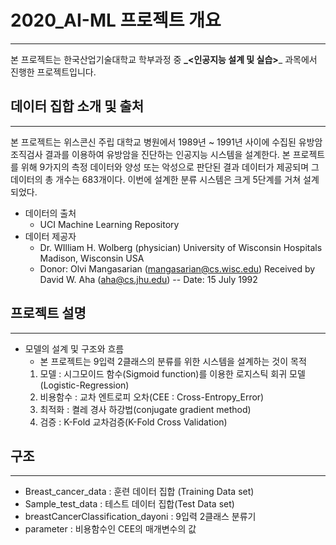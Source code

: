 # 2020_AI-ML 프로젝트 개요
------------
본 프로젝트는 한국산업기술대학교 학부과정 중 **_<인공지능 설계 및 실습>**_ 과목에서 진행한 프로젝트입니다.

## 데이터 집합 소개 및 출처
------------
본 프로젝트는 위스콘신 주립 대학교 병원에서 1989년 ~ 1991년 사이에 수집된 유방암 조직검사 결과를 이용하여 유방암을 진단하는 인공지능 시스템을 설계한다. 본 프로젝트를 위해 9가지의 측정 데이터와 양성 또는 악성으로 판단된 결과 데이터가 제공되며 그 데이터의 총 개수는 683개이다. 이번에 설계한 분류 시스템은 크게 5단계를 거쳐 설계되었다.

+ 데이터의 출처
	+ UCI Machine Learning Repository
+ 데이터 제공자
	+ Dr. WIlliam H. Wolberg (physician)
		University of Wisconsin Hospitals
		Madison, Wisconsin
		USA
	+ Donor: Olvi Mangasarian (mangasarian@cs.wisc.edu)
		Received by David W. Aha (aha@cs.jhu.edu)
		-- Date: 15 July 1992

## 프로젝트 설명
------------
+ 모델의 설계 및 구조와 흐름 
	+ 본 프로젝트는 9입력 2클래스의 분류를 위한 시스템을 설계하는 것이 목적
	1. 모델 : 시그모이드 함수(Sigmoid function)를 이용한 로지스틱 회귀 모델(Logistic-Regression)
	2. 비용함수 : 교차 엔트로피 오차(CEE : Cross-Entropy_Error)
	3. 최적화 : 켤레 경사 하강법(conjugate gradient method)
	4. 검증 : K-Fold 교차검증(K-Fold Cross Validation)

## 구조
------------
+ Breast_cancer_data : 훈련 데이터 집합 (Training Data set)
+ Sample_test_data : 테스트 데이터 집합(Test Data set)
+ breastCancerClassification_dayoni : 9입력 2클래스 분류기
+ parameter : 비용함수인 CEE의 매개변수의 값
